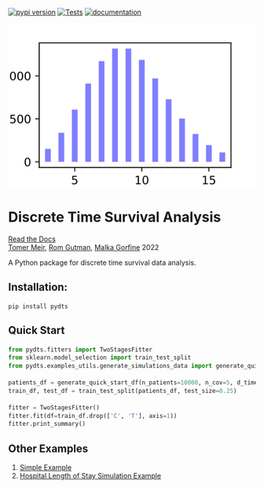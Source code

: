 [![pypi version](https://img.shields.io/pypi/v/pydts)](https://pypi.org/project/pydts/)
[![Tests](https://github.com/tomer1812/pydts/workflows/Tests/badge.svg)](https://github.com/tomer1812/pydts/actions?workflow=Tests)
[![documentation](https://img.shields.io/badge/docs-mkdocs%20material-blue.svg?style=flat)](https://tomer1812.github.io/pydts)

![PyDTS](docs/dtsicon.svg)
# Discrete Time Survival Analysis  
[Read the Docs](https://tomer1812.github.io/pydts/)  
[Tomer Meir](https://tomer1812.github.io/), [Rom Gutman](https://github.com/RomGutman), [Malka Gorfine](https://www.tau.ac.il/~gorfinem/) 2022

A Python package for discrete time survival data analysis.

## Installation:
```console
pip install pydts
```

## Quick Start

```python
from pydts.fitters import TwoStagesFitter
from sklearn.model_selection import train_test_split
from pydts.examples_utils.generate_simulations_data import generate_quick_start_df

patients_df = generate_quick_start_df(n_patients=10000, n_cov=5, d_times=30, j_events=2, pid_col='pid', seed=0)
train_df, test_df = train_test_split(patients_df, test_size=0.25)

fitter = TwoStagesFitter()
fitter.fit(df=train_df.drop(['C', 'T'], axis=1))
fitter.print_summary()

```

## Other Examples
1. [Simple Example](https://tomer1812.github.io/pydts/Simple%20Simulation/)
2. [Hospital Length of Stay Simulation Example](https://tomer1812.github.io/pydts/SimulatedDataset/)
